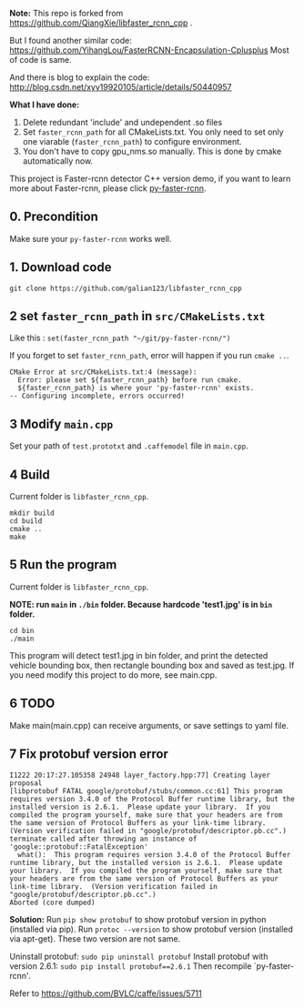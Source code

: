 **Note:**
This repo is forked from https://github.com/QiangXie/libfaster_rcnn_cpp .

But I found another similar code: https://github.com/YihangLou/FasterRCNN-Encapsulation-Cplusplus
Most of code is same.

And there is blog to explain the code: http://blog.csdn.net/xyy19920105/article/details/50440957

**What I have done:**
1. Delete redundant 'include' and undependent .so files
2. Set `faster_rcnn_path` for all CMakeLists.txt. 
You only need to set only one viarable (`faster_rcnn_path`) to configure environment.
3. You don't have to copy gpu_nms.so manually. This is done by cmake automatically now.

This project is Faster-rcnn detector C++ version demo, if you want to learn more about Faster-rcnn, please click [py-faster-rcnn][1].

## **0. Precondition**

Make sure your `py-faster-rcnn` works well.

## **1. Download code**

```
git clone https://github.com/galian123/libfaster_rcnn_cpp
```

## **2 set `faster_rcnn_path` in `src/CMakeLists.txt`**

Like this : `set(faster_rcnn_path "~/git/py-faster-rcnn/")`

If you forget to set `faster_rcnn_path`, error will happen if you run `cmake ..`.

```
CMake Error at src/CMakeLists.txt:4 (message):
  Error: please set ${faster_rcnn_path} before run cmake.
  ${faster_rcnn_path} is where your 'py-faster-rcnn' exists.
-- Configuring incomplete, errors occurred!
```    

## **3 Modify `main.cpp`**

Set your path of `test.prototxt` and `.caffemodel` file in `main.cpp`.

## **4 Build**

Current folder is `libfaster_rcnn_cpp`.

```
mkdir build
cd build
cmake ..
make
```
 
## **5 Run the program**

Current folder is `libfaster_rcnn_cpp`.

**NOTE: run `main` in `./bin` folder. Because hardcode 'test1.jpg' is in `bin` folder.**

```
cd bin
./main
```

This program will detect test1.jpg in bin folder, and print the detected vehicle bounding box, then rectangle bounding box and saved as test.jpg. If you need modify this project to do more, see main.cpp.

## **6 TODO**

Make main(main.cpp) can receive arguments, or save settings to yaml file.

## **7 Fix protobuf version error**

```
I1222 20:17:27.105358 24948 layer_factory.hpp:77] Creating layer proposal
[libprotobuf FATAL google/protobuf/stubs/common.cc:61] This program requires version 3.4.0 of the Protocol Buffer runtime library, but the installed version is 2.6.1.  Please update your library.  If you compiled the program yourself, make sure that your headers are from the same version of Protocol Buffers as your link-time library.  (Version verification failed in "google/protobuf/descriptor.pb.cc".)
terminate called after throwing an instance of 'google::protobuf::FatalException'
  what():  This program requires version 3.4.0 of the Protocol Buffer runtime library, but the installed version is 2.6.1.  Please update your library.  If you compiled the program yourself, make sure that your headers are from the same version of Protocol Buffers as your link-time library.  (Version verification failed in "google/protobuf/descriptor.pb.cc".)
Aborted (core dumped)
```

**Solution:**
Run `pip show protobuf` to show protobuf version in python (installed via pip).
Run `protoc --version` to show protobuf version (installed via apt-get).
These two version are not same.

Uninstall protobuf: `sudo pip uninstall protobuf`
Install protobuf with version 2.6.1: `sudo pip install protobuf==2.6.1`
Then recompile `py-faster-rcnn'.

Refer to https://github.com/BVLC/caffe/issues/5711


[1]: https://github.com/rbgirshick/py-faster-rcnn "py-faster-rcnn"


